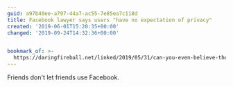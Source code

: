 ```yaml
---
guid: a97b40ee-a797-44a7-ac55-7e85ea7c118d
title: Facebook lawyer says users "have no expectation of privacy"
created: '2019-06-01T15:20:35+00:00'
changed: '2019-09-24T14:32:36+00:00'


bookmark_of: >-
  https://daringfireball.net/linked/2019/05/31/can-you-even-believe-these-fucking-people
---
```


Friends don't let friends use Facebook. 
